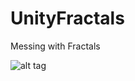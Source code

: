 # UnityFractals
Messing with Fractals


![alt tag](https://dl.dropboxusercontent.com/u/30493646/GitHub/fractals/fractal1.png)
